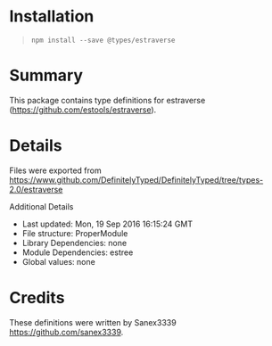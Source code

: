 # Installation
> `npm install --save @types/estraverse`

# Summary
This package contains type definitions for estraverse (https://github.com/estools/estraverse).

# Details
Files were exported from https://www.github.com/DefinitelyTyped/DefinitelyTyped/tree/types-2.0/estraverse

Additional Details
 * Last updated: Mon, 19 Sep 2016 16:15:24 GMT
 * File structure: ProperModule
 * Library Dependencies: none
 * Module Dependencies: estree
 * Global values: none

# Credits
These definitions were written by Sanex3339 <https://github.com/sanex3339>.
